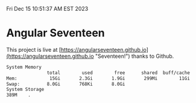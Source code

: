 Fri Dec 15 10:51:37 AM EST 2023

# Angular Seventeen


This project is live at [https://angularseventeen.github.io](https://angularseventeen.github.io "Seventeen!") thanks to Github.

```bash
System Memory
               total        used        free      shared  buff/cache   available
Mem:            15Gi       2.3Gi       1.9Gi       299Mi        11Gi        12Gi
Swap:          8.0Gi       768Ki       8.0Gi
System Storage
389M	.
